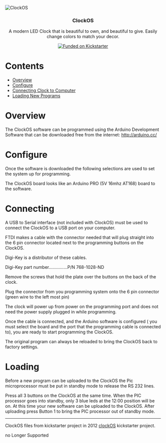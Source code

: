 ![ClockOS](https://i.imgur.com/06UVpUX.jpg)

<h3 align="center">ClockOS</h3>
<p align="center">
  A modern LED Clock that is beautiful to own, and beautiful to give. Easily change colors to match your decor.
</p>
<p align="center">
 </a>
  <a href="https://www.kickstarter.com/projects/threetree/clockos-rgb-led-clock-arduino-programable-0">
	<img alt="Funded on Kickstarter" src="https://img.shields.io/badge/Kickstarter-Funded-2bde73.svg">
  </a>
</p>

# Contents

- [Overview](#overview)
- [Configure](#configure)
- [Connecting Clock to Computer](#connecting)
- [Loading New Programs](#loading)

# Overview

The ClockOS software can be programmed using the Arduino Development Software that can be downloaded free from the internet: http://arduino.cc/

# Configure
Once the software is downloaded the following selections are used to set the system up for programming.

The ClockOS board looks like an Arduino PRO (5V 16mhz AT168) board to the software.

# Connecting
A USB to Serial interface (not included with ClockOS) must be used to connect the ClockOS to a USB port on your computer.

FTDI makes a cable with the connector needed that will plug straight into the 6 pin connector located next to the programming buttons on the ClockOS.

Digi-Key is a distributor of these cables. 

Digi-Key part number...............P/N 768-1028-ND

Remove the screws that hold the plate over the buttons on the back of the clock.

Plug the connector from you programming system onto the 6 pin connector (green wire to the left most pin) 

The clock will power up from power on the programming port and does not need the power supply plugged in while programming.

Once the cable is connected, and the Arduino software is configured ( you must select the board and the port that the programming cable is connected to), you are ready to start programming the ClockOS.

The original program can always be reloaded to bring the ClockOS back to factory settings.

# Loading
Before a new program can be uploaded to the ClockOS the Pic microprocessor must be put in standby mode to release the RS 232 lines.

Press all 3 buttons on the ClockOS at the same time. When the PIC processor goes into standby, only 3 blue leds at the 12:00 position will be on. At this time your new software can be uploaded to the ClockOS. After uploading press Button 1 to bring the PIC processor out of standby mode.


---------------------------------------------------------------

ClockOS files from kickstarter project in 2012
[clockOS](https://www.kickstarter.com/projects/threetree/clockos-rgb-led-clock-arduino-programable-0)
kickstarter project.

no Longer Supported

